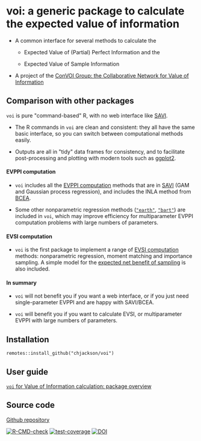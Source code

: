 # voi: a generic package to calculate the expected value of information

* A common interface for several methods to calculate the

  - Expected Value of (Partial) Perfect Information and the 

  - Expected Value of Sample Information 

* A project of the [ConVOI Group: the Collaborative Network for Value of Information](https://www.convoi-group.org/)


## Comparison with other packages

`voi` is pure "command-based" R, with no web interface like [SAVI](https://github.com/Sheffield-Accelerated-VoI/SAVI).

* The R commands in `voi` are clean and consistent: they all have the same basic interface, so you can switch between computational methods easily.

* Outputs are all in "tidy" data frames for consistency, and to facilitate post-processing and plotting with modern tools such as [ggplot2](https://ggplot2.tidyverse.org/).

#### EVPPI computation

* `voi` includes all the [EVPPI computation](https://chjackson.github.io/voi/articles/voi.html#evppi) methods that are in [SAVI](https://github.com/Sheffield-Accelerated-VoI/SAVI) (GAM and Gaussian process regression), and includes the INLA method from [BCEA](https://cran.r-project.org/package=BCEA).

* Some other nonparametric regression methods ([`"earth"`](https://chjackson.github.io/voi/articles/voi.html#earth), [`"bart"`](https://chjackson.github.io/voi/articles/voi.html#bart)) are included in `voi`, which may improve efficiency for multiparameter EVPPI computation problems with large numbers of parameters.

#### EVSI computation

* `voi` is the first package to implement a range of [EVSI computation](https://chjackson.github.io/voi/articles/voi.html#evsi) methods: nonparametric regression, moment matching and importance sampling.   A simple model for the [expected net benefit of sampling](https://chjackson.github.io/voi/articles/plots.html) is also included.

#### In summary 

* `voi` will not benefit you if you want a web interface, or if you just need single-parameter EVPPI and are happy with SAVI/BCEA.

* `voi` will benefit you if you want to calculate EVSI, or multiparameter EVPPI with large numbers of parameters. 








## Installation

```
remotes::install_github("chjackson/voi")
 ```

## User guide 

[`voi` for Value of Information calculation: package overview](https://chjackson.github.io/voi/articles/voi.html)


## Source code

[Github repository](https://github.com/chjackson/voi)


<!-- badges: start -->
[![R-CMD-check](https://github.com/chjackson/voi/actions/workflows/R-CMD-check.yaml/badge.svg)](https://github.com/chjackson/voi/actions/workflows/R-CMD-check.yaml)
[![test-coverage](https://github.com/chjackson/voi/actions/workflows/test-coverage.yaml/badge.svg)](https://github.com/chjackson/voi/actions/workflows/test-coverage.yaml)
[![DOI](https://zenodo.org/badge/227181181.svg)](https://zenodo.org/badge/latestdoi/227181181)
<!-- badges: end -->
